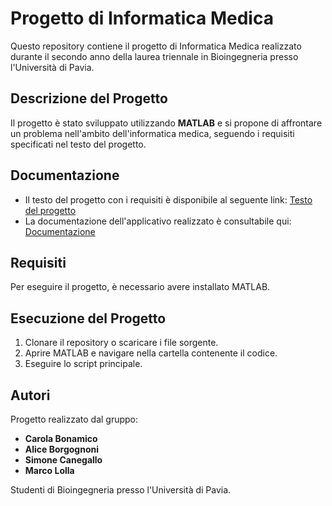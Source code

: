 # Progetto di Informatica Medica

Questo repository contiene il progetto di Informatica Medica realizzato durante il secondo anno della laurea triennale in Bioingegneria presso l'Università di Pavia.

## Descrizione del Progetto
Il progetto è stato sviluppato utilizzando **MATLAB** e si propone di affrontare un problema nell'ambito dell'informatica medica, seguendo i requisiti specificati nel testo del progetto.

## Documentazione
- Il testo del progetto con i requisiti è disponibile al seguente link: [Testo del progetto](https://github.com/carolabonamico/informatica_medica/blob/main/Testo%20Progetto%202021.pdf)
- La documentazione dell'applicativo realizzato è consultabile qui: [Documentazione](https://github.com/carolabonamico/informatica_medica/blob/main/File_aiuti/File_aiuti.pdf)

## Requisiti
Per eseguire il progetto, è necessario avere installato MATLAB.

## Esecuzione del Progetto
1. Clonare il repository o scaricare i file sorgente.
2. Aprire MATLAB e navigare nella cartella contenente il codice.
3. Eseguire lo script principale.

## Autori
Progetto realizzato dal gruppo:
- **Carola Bonamico**
- **Alice Borgognoni**
- **Simone Canegallo**
- **Marco Lolla**

Studenti di Bioingegneria presso l'Università di Pavia.
